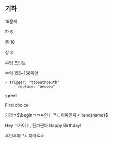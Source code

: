 
## 기하

19문제

하 6

중 10

상 3

수업 프린트

수익 155~156쪽만

	- trigger: "ttoeuthoeuth"
		- replace: "oeuoeu"

:greet


First choice

가까ㄱ$\beginㄱㄲㅉ인ㅏ
ᄍㄴ이짜인까ㅈ
\end{name}$


Hey ㄱ가이ㅏ,
진까찐아
Happy Birthday!

ㅉ인ㅉ아ᄀㄴ지아ㅉㅇ